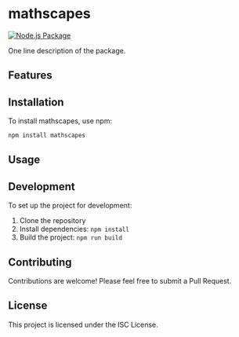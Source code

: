 # mathscapes

[![Node.js Package](https://github.com/gv-sh/mathscapes/actions/workflows/npm-publish.yml/badge.svg)](https://github.com/gv-sh/mathscapes/actions/workflows/npm-publish.yml)

One line description of the package.

## Features

## Installation 

To install mathscapes, use npm:

```bash
npm install mathscapes
```

## Usage

## Development

To set up the project for development:

1. Clone the repository
2. Install dependencies: `npm install`
3. Build the project: `npm run build`

## Contributing

Contributions are welcome! Please feel free to submit a Pull Request.

## License

This project is licensed under the ISC License.